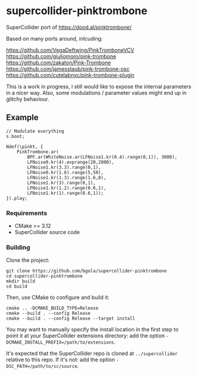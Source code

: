 # supercollider-pinktrombone

SuperCollider port of https://dood.al/pinktrombone/

Based on many ports around, inlcuding:

https://github.com/VegaDeftwing/PinkTromboneVCV
https://github.com/giuliomoro/pink-trombone
https://github.com/zakaton/Pink-Trombone
https://github.com/jamesstaub/pink-trombone-osc
https://github.com/cutelabnyc/pink-trombone-plugin

This is a work in progress, I still would like to expose the internal parameters in a nicer way.
Also, some modulations / parameter values might end up in glitchy behaviour.

## Example

```supercollider
// Modulate everything
s.boot;

Ndef(\pinkt, {
    PinkTrombone.ar(
        BPF.ar(WhiteNoise.ar(LFNoise1.kr(0.4).range(0,1)), 3000),
        LFNoise0.kr(4).exprange(20,2000),
        LFNoise1.kr(3.3).range(0,1),
        LFNoise0.kr(1.6).range(5,50), 
        LFNoise1.kr(1.3).range(1.6,8), 
        LFNoise1.kr(3).range(0,1), 
        LFNoise1.kr(1.2).range(0.6,1), 
        LFNoise1.kr(1).range(0.6,1));
}).play;
```

### Requirements

- CMake >= 3.12
- SuperCollider source code

### Building

Clone the project:

    git clone https://github.com/bgola/supercollider-pinktrombone
    cd supercollider-pinktrombone
    mkdir build
    cd build

Then, use CMake to configure and build it:

    cmake .. -DCMAKE_BUILD_TYPE=Release
    cmake --build . --config Release
    cmake --build . --config Release --target install

You may want to manually specify the install location in the first step to point it at your
SuperCollider extensions directory: add the option `-DCMAKE_INSTALL_PREFIX=/path/to/extensions`.

It's expected that the SuperCollider repo is cloned at `../supercollider` relative to this repo. If
it's not: add the option `-DSC_PATH=/path/to/sc/source`.
